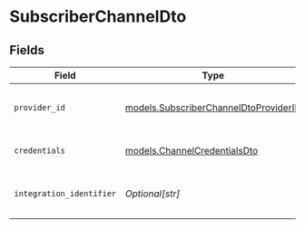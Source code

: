 # SubscriberChannelDto


## Fields

| Field                                                                                | Type                                                                                 | Required                                                                             | Description                                                                          |
| ------------------------------------------------------------------------------------ | ------------------------------------------------------------------------------------ | ------------------------------------------------------------------------------------ | ------------------------------------------------------------------------------------ |
| `provider_id`                                                                        | [models.SubscriberChannelDtoProviderID](../models/subscriberchanneldtoproviderid.md) | :heavy_check_mark:                                                                   | The ID of the chat or push provider.                                                 |
| `credentials`                                                                        | [models.ChannelCredentialsDto](../models/channelcredentialsdto.md)                   | :heavy_check_mark:                                                                   | Credentials for the channel.                                                         |
| `integration_identifier`                                                             | *Optional[str]*                                                                      | :heavy_minus_sign:                                                                   | An optional identifier for the integration.                                          |